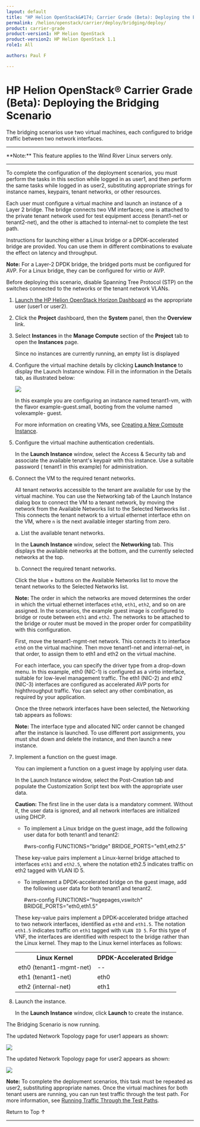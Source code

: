 ```yaml
---
layout: default
title: "HP Helion OpenStack&#174; Carrier Grade (Beta): Deploying the Bridging Scenario"
permalink: /helion/openstack/carrier/deploy/bridging/deploy/
product: carrier-grade
product-version1: HP Helion OpenStack
product-version2: HP Helion OpenStack 1.1
role1: All

authors: Paul F

---
```

<!--UNDER REVISION-->

<script>

function PageRefresh {
onLoad="window.refresh"
}

PageRefresh();

</script>

<!-- <p style="font-size: small;"> <a href="/helion/openstack/1.1/3rd-party-license-agreements/">&#9664; PREV</a> | <a href="/helion/openstack/1.1/">&#9650; UP</a> | NEXT &#9654; </p> -->

# HP Helion OpenStack&#174; Carrier Grade (Beta): Deploying the Bridging Scenario

The bridging scenarios use two virtual machines, each configured to bridge traffic between two network interfaces.

<hr>
**Note:** This feature applies to the Wind River Linux servers only.
<hr>

To complete the configuration of the deployment scenarios, you must perform the tasks in this section while logged in as user1, and then perform the same tasks while logged in as user2, substituting appropriate strings for instance names, keypairs, tenant networks, or other resources.

Each user must configure a virtual machine and launch an instance of a Layer 2 bridge. The bridge connects two VM interfaces; one is attached to the private tenant network used for test equipment access (tenant1-net or tenant2-net), and the other is attached to internal-net to complete the test path.

Instructions for launching either a Linux bridge or a DPDK-accelerated bridge are provided. You can use them in different combinations to evaluate the effect on latency and throughput.

**Note:** For a Layer-2 DPDK bridge, the bridged ports must be configured for AVP. For a Linux bridge, they can be configured for virtio or AVP.

Before deploying this scenario, disable Spanning Tree Protocol (STP) on the switches connected to the networks or the tenant network VLANs.

1. [Launch the HP Helion OpenStack Horizon Dashboard](/helion/openstack/carrier/dashboard/login/) as the appropriate user (user1 or user2).

2. Click the **Project** dashboard, then the **System** panel, then the **Overview** link.

3. Select **Instances** in the **Manage Compute** section of the **Project** tab to open the **Instances** page.

	Since no instances are currently running, an empty list is displayed

4. Configure the virtual machine details by clicking **Launch Instance** to display the Launch Instance window. Fill in the information in the Details tab, as illustrated below:

	<img src="media/CGH-deploy-bridge-launch.png">

	In this example you are configuring an instance named tenant1-vm, with the flavor example-guest.small, booting from the volume named volexample- guest. 

	For more information on creating VMs, see [Creating a New Compute Instance](/helion/commercial/carrier/dashboard/managing/instances/create/).

5. Configure the virtual machine authentication credentials.

	In the **Launch Instance** window, select the Access & Security tab and associate the available tenant's keypair with this instance. Use a suitable password ( tenant1 in this example) for administration.

6. Connect the VM to the required tenant networks.

	All tenant networks accessible to the tenant are available for use by the virtual machine. You can use the Networking tab of the Launch Instance dialog box to connect the VM to a tenant network, by moving the network from the Available Networks list to the Selected Networks list . This connects the tenant network to a virtual ethernet interface ethn on the VM, where `n` is the next available integer starting from zero.

	a. List the available tenant networks.

	In the **Launch Instance** window, select the **Networking** tab. This displays the available networks at the bottom, and the currently selected networks at the top.

	b. Connect the required tenant networks.

	Click the blue + buttons on the Available Networks list to move the tenant networks to the Selected Networks list.

	**Note:** The order in which the networks are moved determines the order in which the virtual ethernet interfaces `eth0`, `eth1`, `eth2`, and so on are assigned. In the scenarios, the example guest image is configured to bridge or route between `eth1` and `eth2`. The networks to be attached to the bridge or router must be moved in the proper order for compatibility with this configuration.

	First, move the tenant1-mgmt-net network. This connects it to interface `eth0` on the virtual machine. Then move tenant1-net and internal-net, in that order, to assign them to eth1 and eth2 on the virtual machine.

	For each interface, you can specify the driver type from a drop-down menu. In this example, eth0 (NIC-1) is configured as a virtio interface, suitable for low-level management traffic. The eth1 (NIC-2) and eth2 (NIC-3) interfaces are configured as accelerated AVP ports for highthroughput traffic. You can select any other combination, as required by your application.

	Once the three network interfaces have been selected, the Networking tab appears as follows:

	**Note:** The interface type and allocated NIC order cannot be changed after the instance is launched. To use different port assignments, you must shut down and delete the instance, and then launch a new instance.

7. Implement a function on the guest image.

	You can implement a function on a guest image by applying user data.

	In the Launch Instance window, select the Post-Creation tab and populate the Customization Script text box with the appropriate user data.

	**Caution:** The first line in the user data is a mandatory comment. Without it, the user data is ignored, and all network interfaces are initialized using DHCP.

	* To implement a Linux bridge on the guest image, add the following user data for both tenant1 and tenant2:

		#wrs-config
		FUNCTIONS="bridge"
		BRIDGE_PORTS="eth1,eth2.5"

	These key-value pairs implement a Linux-kernel bridge attached to interfaces `eth1` and `eth2.5`, where the notation eth2.5 indicates traffic on eth2 tagged with VLAN ID 5.

	* To implement a DPDK-accelerated bridge on the guest image, add the following user data for both tenant1 and tenant2.

		#wrs-config
		FUNCTIONS="hugepages,vswitch"
		BRIDGE_PORTS="eth0,eth1.5"

	These key-value pairs implement a DPDK-accelerated bridge attached to two network interfaces, identified as `eth0` and `eth1.5`. The notation `eth1.5` indicates traffic on `eth1` tagged with `VLAN ID 5`. For this type of VNF, the interfaces are identified with respect to the bridge rather than the Linux kernel. They map to the Linux kernel interfaces as follows:

	<table>
	<tr><th>Linux Kernel</th><th>DPDK-Accelerated Bridge</th></tr>
	<tr><td>eth0 (tenant1-mgmt-net)</td><td>--</td></tr>
	<tr><td>eth1 (tenant1-net)</td><td>eth0</td></tr>
	<tr><td>eth2 (internal-net)</td><td>eth1</td></tr>
	</table>

8. Launch the instance.
	
	In the **Launch Instance** window, click **Launch** to create the instance.

The Bridging Scenario is now running. 

The updated Network Topology page for user1 appears as shown:

<img src="media/CGH-deploy-bridge-user1.png">

The updated Network Topology page for user2 appears as shown:

<img src="media/CGH-deploy-bridge-user2.png">

**Note:** To complete the deployment scenarios, this task must be repeated as user2, substituting appropriate names. Once the virtual machines for both tenant users are running, you can run test traffic through the test path. For more information, see [Running Traffic Through the Test Paths](/helion/openstack/carrier/deploy/running/).


<a href="#top" style="padding:14px 0px 14px 0px; text-decoration: none;"> Return to Top &#8593; </a>
 
----
